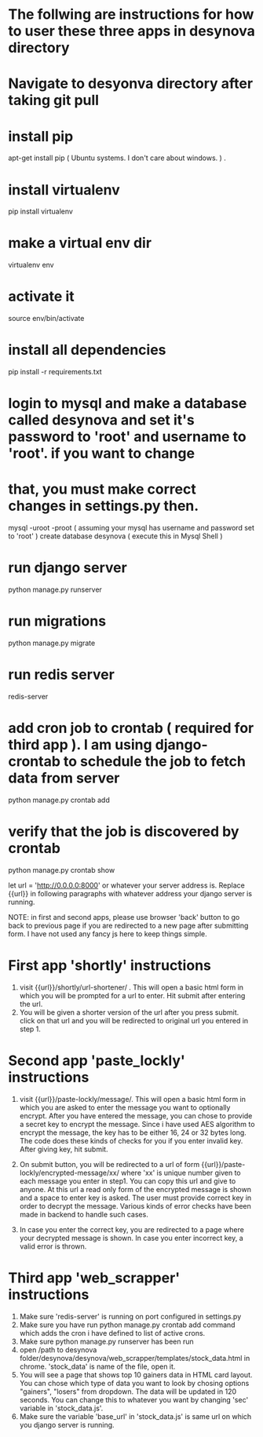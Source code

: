 # The follwing are instructions for how to user these three apps in desynova directory
# Navigate to desyonva directory after taking git pull

# install pip
apt-get install pip ( Ubuntu systems. I don't care about windows. ) .

# install virtualenv
pip install virtualenv

# make a virtual env dir
virtualenv env

# activate it
source env/bin/activate

# install all dependencies
pip install -r requirements.txt

# login to mysql and make a database called desynova and set it's password to 'root' and username to 'root'.  if you want to change
# that, you must make correct changes in settings.py then.
mysql -uroot -proot ( assuming your mysql has username and password set to 'root' )
create database desynova  ( execute this  in Mysql Shell )

# run django server
python manage.py runserver

# run migrations
python manage.py migrate

# run redis server
redis-server

# add cron job to crontab ( required for third app ). I am using django-crontab to schedule the job to fetch data from server
python manage.py crontab add

# verify that the job is discovered by crontab
python manage.py crontab show

let url = 'http://0.0.0.0:8000' or whatever your server address is. Replace {{url}} in following
paragraphs with whatever address your django server is running.

NOTE:  in first and second apps, please use browser 'back' button to go back to previous page if you are redirected
to a new page after submitting form. I have not used any fancy js here to keep things simple. 

# First app 'shortly' instructions

1.  visit  {{url}}/shortly/url-shortener/  . This will open a basic html form in which you will be prompted for a url
to enter. Hit submit after entering the url.
2. You will be given a shorter version of the url after you press submit. click on that url and you will be redirected to
original url you entered in step 1.

# Second app 'paste_lockly' instructions

1. visit {{url}}/paste-lockly/message/.   This will open a basic html form in which you are asked to enter the message you want
to optionally encrypt. After you have entered the message, you can chose to provide a secret key to encrypt the message. Since i have
used AES algorithm to encrypt the message, the key has to be either 16, 24 or 32 bytes long. The code does these kinds of checks for
you if you enter invalid key. After giving key, hit submit.

2. On submit button, you will be redirected to a url of form {{url}}/paste-lockly/encrypted-message/xx/ where 'xx' is unique number given
to each message you enter in step1. You can copy this url and give to anyone. At this url a read only form of the encrypted
message is shown and a space to enter key is asked. The user must provide correct key in order to decrypt the message. Various kinds
of error checks have been made in backend to handle such cases.

3. In case you enter the correct key, you are redirected to a page where your decrypted message is shown. In case you enter incorrect key,
a valid error is thrown.

# Third app 'web_scrapper' instructions

1. Make sure 'redis-server' is running on port configured in settings.py
2. Make sure you have run python manage.py crontab add command which adds the cron i have defined to list of active crons.
3. Make sure python manage.py runserver has been run
4. open /path to desynova folder/desynova/desynova/web_scrapper/templates/stock_data.html in chrome. 'stock_data' is name of the file,
open it.
5. You will see a page that shows top 10 gainers data in HTML card layout. You can chose which type of data you want to look
by chosing options "gainers", "losers" from dropdown. The data will be updated in 120 seconds. You can change this to whatever
you want by changing 'sec' variable in 'stock_data.js'.
6. Make sure the variable 'base_url' in 'stock_data.js' is same url on which you django server is running.














